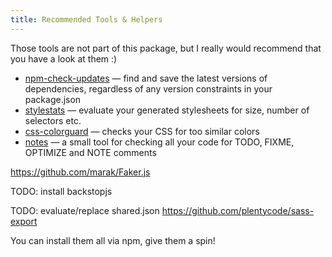 ```yaml
---
title: Recommended Tools & Helpers
---
```


Those tools are not part of this package, but I really would recommend that you have a look at them :)

- [npm-check-updates](https://github.com/tjunnone/npm-check-updates) — find and save the latest versions of dependencies, regardless of any version constraints in your package.json
- [stylestats](https://github.com/t32k/stylestats) — evaluate your generated stylesheets for size, number of selectors etc.
- [css-colorguard](https://github.com/SlexAxton/css-colorguard) — checks your CSS for too similar colors
- [notes](https://github.com/stephenb/node-notes) — a small tool for checking all your code for TODO, FIXME, OPTIMIZE and NOTE comments

https://github.com/marak/Faker.js

TODO: install backstopjs

TODO: evaluate/replace shared.json https://github.com/plentycode/sass-export

You can install them all via npm, give them a spin!


